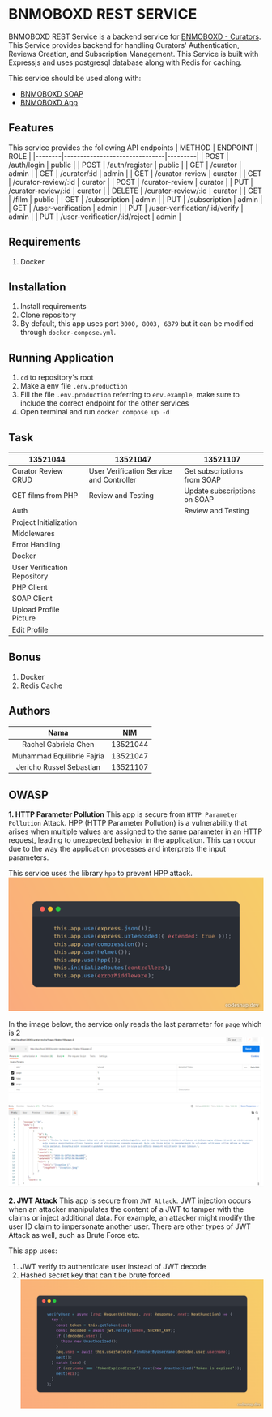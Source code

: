 # BNMOBOXD REST SERVICE
BNMOBOXD REST Service is a backend service for [BNMOBOXD - Curators](https://gitlab.informatika.org/if3110-2023-01-16/bnmoboxd-spa-client). This Service provides backend for handling Curators' Authentication, Reviews Creation, and Subscription Management. This Service is built with Expressjs and uses postgresql database along with Redis for caching.

This service should be used along with:
- [BNMOBOXD SOAP](https://gitlab.informatika.org/if3110-2023-01-16/bnmoboxd-soap-service)
- [BNMOBOXD App](https://gitlab.informatika.org/if3110-2023-01-16/bnmoboxd)


## Features
This service provides the following API endpoints
| METHOD | ENDPOINT                      | ROLE    |
|--------|-------------------------------|---------|
| POST   | /auth/login                   | public  |
| POST   | /auth/register                | public  |
| GET    | /curator                      | admin   |
| GET    | /curator/:id                  | admin   |
| GET    | /curator-review               | curator |
| GET    | /curator-review/:id           | curator |
| POST   | /curator-review               | curator |
| PUT    | /curator-review/:id           | curator |
| DELETE | /curator-review/:id           | curator |
| GET    | /film                         | public  |
| GET    | /subscription                 | admin   |
| PUT    | /subscription                 | admin   |
| GET    | /user-verification            | admin   |
| PUT    | /user-verification/:id/verify | admin   |
| PUT    | /user-verification/:id/reject | admin   |


## Requirements
1. Docker


## Installation
1. Install requirements
2. Clone repository
3. By default, this app uses port `3000, 8003, 6379` but it can be modified through `docker-compose.yml`.


## Running Application
1. `cd` to repository's root
2. Make a env file `.env.production`
3. Fill the file `.env.production` referring to `env.example`, make sure to include the correct endpoint for the other services
4. Open terminal and run `docker compose up -d`

## Task
| 13521044                     | 13521047                                 | 13521107                     |
|------------------------------|------------------------------------------|------------------------------|
| Curator Review CRUD          | User Verification Service and Controller | Get subscriptions from SOAP  |
| GET films from PHP           | Review and Testing                       | Update subscriptions on SOAP |
| Auth                         |                                          | Review and Testing           |
| Project Initialization       |                                          |                              |
| Middlewares                  |                                          |                              |
| Error Handling               |                                          |                              |
| Docker                       |                                          |                              |
| User Verification Repository |                                          |                              |
| PHP Client                   |                                          |                              |
| SOAP Client                  |                                          |                              |
| Upload Profile Picture       |                                          |                              |
| Edit Profile                 |                                          |                              |


## Bonus
1. Docker
2. Redis Cache

## Authors
|              Nama              |   NIM    |
| :----------------------------: | :------: |
| Rachel Gabriela Chen           | 13521044 |
| Muhammad Equilibrie Fajria     | 13521047 |
| Jericho Russel Sebastian       | 13521107 |

## OWASP
**1. HTTP Parameter Pollution**
This app is secure from `HTTP Parameter Pollution` Attack. 
HPP (HTTP Parameter Pollution) is a vulnerability that arises when multiple values are assigned to the same parameter in an HTTP request, leading to unexpected behavior in the application. This can occur due to the way the application processes and interprets the input parameters.

This service uses the library `hpp` to prevent HPP attack.
![image](documentations/hpp.png)

In the image below, the service only reads the last parameter for `page` which is 2
![image](documentations/hpp-2.png)

**2. JWT Attack**
This app is secure from `JWT Attack`. JWT injection occurs when an attacker manipulates the content of a JWT to tamper with the claims or inject additional data. For example, an attacker might modify the user ID claim to impersonate another user. There are other types of JWT Attack as well, such as Brute Force etc.

This app uses:
1. JWT verify to authenticate user instead of JWT decode
2. Hashed secret key that can't be brute forced
![image](documentations/jwt.png)
